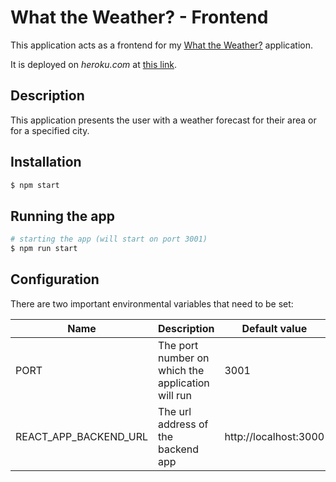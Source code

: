 # What the Weather? - Frontend

This application acts as a frontend for my [What the Weather?](https://github.com/Kliszek/What-the-Weather) application.

It is deployed on _heroku.com_ at [this link](https://what-the-weather-1.herokuapp.com/).

## Description

This application presents the user with a weather forecast for their area or for a specified city.

## Installation

```bash
$ npm start
```

## Running the app

```bash
# starting the app (will start on port 3001)
$ npm run start
```

## Configuration

There are two important environmental variables that need to be set:

| Name                  | Description                                       | Default value         |
| --------------------- | ------------------------------------------------- | --------------------- |
| PORT                  | The port number on which the application will run | 3001                  |
| REACT_APP_BACKEND_URL | The url address of the backend app                | http://localhost:3000 |

